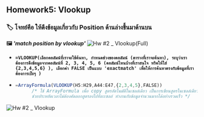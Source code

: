 ## Homework5: Vlookup
### 🏷  โจทย์คือ ให้ดึงข้อมูลเกี่ยวกับ Position ด้านล่างขึ้นมาด้านบน 
**🖼 *'match position by vlookup'*** 
![Hw #2 _ Vlookup(Full)](https://github.com/user-attachments/assets/8ba6efea-1eda-470c-a261-2d8df4e370ff)

- **```=VLOOKUP(เลือกคอลัมน์ที่เราจะใช้ค้นหา, กำหนดช่วงของคอลัมน์ (ตารางที่เราจะค้นหา), ระบุว่าเราต้องการดึงข้อมูลจากคอลัมน์ที่ 2, 3, 4, 5, 6 (คอลัมน์ไหนบ้างที่เราสนใจ ทริคให้ใส่ {2,3,4,5,6} ), เลือกค่า FALSE เป็นแบบ 'exactmatch' เพื่อให้การค้นหาตรงกับข้อมูลที่เราต้องการเป๊ะๆ )```**
  
- ```javascript
  =ArrayFormula(VLOOKUP(H5:H29,A44:E47,{2,3,4,5},FALSE))
        /* ใช้ ArrayFormula เพื่อ copy สูตรอัตโนมัติในเซลล์เดียว เป็นการเขียนสูตรในเซลล์เดียว
        ช่วยประหยัดเวลาไม่ต้องคัดลอกสูตรลงไปทีละเซลล์ ทำงานกับข้อมูลจำนวนมากได้อย่างรวดเร็ว */
     ```
![Hw #2 _ Vlookup](https://github.com/user-attachments/assets/3cfc3d2f-bcbf-475e-8fa5-63481a88de1c)



